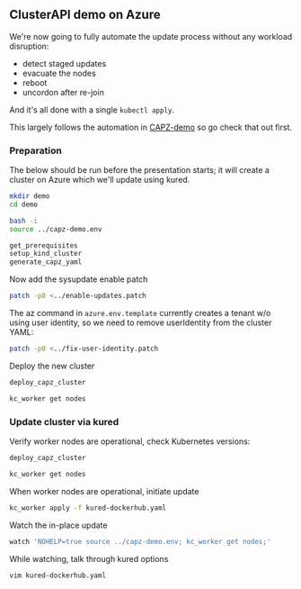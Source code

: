 ## ClusterAPI demo on Azure

We're now going to fully automate the update process without any workload
disruption:
- detect staged updates
- evacuate the nodes
- reboot
- uncordon after re-join

And it's all done with a single `kubectl apply`.

This largely follows the automation in [CAPZ-demo](../../CAPZ-demo) so go check
that out first.

### Preparation

The below should be run before the presentation starts; it will create a
cluster on Azure which we'll update using kured.

```bash
mkdir demo
cd demo

bash -i
source ../capz-demo.env

get_prerequisites
setup_kind_cluster
generate_capz_yaml
```

Now add the sysupdate enable patch
```bash
patch -p0 <../enable-updates.patch
```

The az command in `azure.env.template` currently creates a tenant w/o using
user identity, so we need to remove userIdentity from the cluster YAML:
```bash
patch -p0 <../fix-user-identity.patch
```

Deploy the new cluster
```bash
deploy_capz_cluster

kc_worker get nodes
```

### Update cluster via kured

Verify worker nodes are operational, check Kubernetes versions:
```bash
deploy_capz_cluster

kc_worker get nodes
```

When worker nodes are operational, initiate update
```bash
kc_worker apply -f kured-dockerhub.yaml
```

Watch the in-place update
```bash
watch 'NOHELP=true source ../capz-demo.env; kc_worker get nodes;'
```

While watching, talk through kured options
```bash
vim kured-dockerhub.yaml
```
